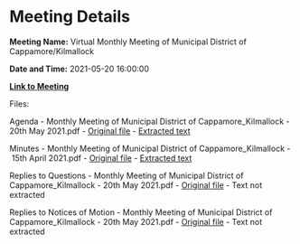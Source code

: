 # Meeting Details

**Meeting Name:** Virtual Monthly Meeting of Municipal District of Cappamore/Kilmallock

**Date and Time:** 2021-05-20 16:00:00

**[Link to Meeting](https://www.limerick.ie/council/whats-on/monthly-meeting-municipal-district-cappamore-kilmallock-70)**

Files: 

Agenda - Monthly Meeting of Municipal District of Cappamore_Kilmallock - 20th May 2021.pdf - [Original file](https://www.limerick.ie/sites/default/files/media/documents/2021-05/1.-agenda-20th-may-md-meeting-final.pdf) - [Extracted text](./Agenda%20-%C2%A0Monthly%20Meeting%20of%20Municipal%20District%20of%20Cappamore_Kilmallock%20-%2020th%20May%202021.md)

Minutes - Monthly Meeting of Municipal District of Cappamore_Kilmallock - 15th April 2021.pdf - [Original file](https://www.limerick.ie/sites/default/files/media/documents/2021-05/2.-minutes-of-15th-april-md-meeting.pdf) - [Extracted text](./Minutes%20-%20Monthly%20Meeting%20of%20Municipal%20District%20of%20Cappamore_Kilmallock%20-%C2%A015th%20April%202021.md)

Replies to Questions - Monthly Meeting of Municipal District of Cappamore_Kilmallock - 20th May 2021.pdf - [Original file](https://www.limerick.ie/sites/default/files/media/documents/2021-05/replies-to-questions-20th-may-2021_0.pdf) - Text not extracted

Replies to Notices of Motion - Monthly Meeting of Municipal District of Cappamore_Kilmallock - 20th May 2021.pdf - [Original file](https://www.limerick.ie/sites/default/files/media/documents/2021-05/replies-to-notices-of-motion-20th-may-2021.pdf) - Text not extracted

